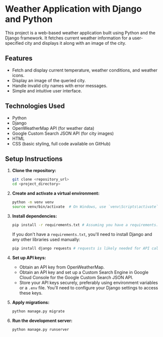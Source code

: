# Weather Application with Django and Python

This project is a web-based weather application built using Python and the Django framework. It fetches current weather information for a user-specified city and displays it along with an image of the city.

## Features

* Fetch and display current temperature, weather conditions, and weather icons.
* Display an image of the queried city.
* Handle invalid city names with error messages.
* Simple and intuitive user interface.

## Technologies Used

* Python
* Django
* OpenWeatherMap API (for weather data)
* Google Custom Search JSON API (for city images)
* HTML
* CSS (basic styling, full code available on GitHub)

## Setup Instructions

1.  **Clone the repository:**
    ```bash
    git clone <repository_url>
    cd <project_directory>
    ```
2.  **Create and activate a virtual environment:**
    ```bash
    python -m venv venv
    source venv/bin/activate  # On Windows, use `venv\Scripts\activate`
    ```
3.  **Install dependencies:**
    ```bash
    pip install -r requirements.txt # Assuming you have a requirements.txt file
    ```
    If you don't have a `requirements.txt`, you'll need to install Django and any other libraries used manually:
    ```bash
    pip install django requests # requests is likely needed for API calls
    ```
4.  **Set up API keys:**
    * Obtain an API key from OpenWeatherMap.
    * Obtain an API key and set up a Custom Search Engine in Google Cloud Console for the Google Custom Search JSON API.
    * Store your API keys securely, preferably using environment variables or a `.env` file. You'll need to configure your Django settings to access these keys.

5.  **Apply migrations:**
    ```bash
    python manage.py migrate
    ```
6.  **Run the development server:**
    ```bash
    python manage.py runserver
    ```
